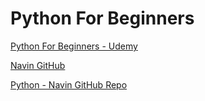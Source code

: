 # Python For Beginners

[Python For Beginners - Udemy](https://www.udemy.com/course/python-tutorials-for-by-navinreddy/)

[Navin GitHub](https://github.com/navinreddy20)

[Python - Navin GitHub Repo](https://github.com/navinreddy20/Python-)